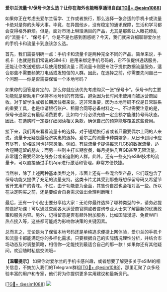 **爱尔兰流量卡/保号卡怎么选？让你在海外也能畅享通讯自由[[TG💪+ @esim1088](https://t.me/s/esim1088)]**

如果你正在考虑去爱尔兰留学、工作或者旅行，那么选择一张合适的手机卡或流量卡绝对是你的头等大事。毕竟，在异国他乡，没有稳定的通讯保障，生活和学习都会变得格外麻烦。但是，面对市场上琳琅满目的产品，尤其是那些让人眼花缭乱的“流量卡”、“保号卡”，你是不是也感到困惑呢？今天，我们就来详细聊聊爱尔兰的手机卡和流量卡到底该怎么选。

首先，我们需要明确一点：手机卡和流量卡是两种完全不同的产品。简单来说，手机卡（也就是我们常说的SIM卡）是用来绑定手机号码的，它不仅提供通话服务，还能让你发送短信以及使用数据流量；而流量卡则更专注于提供数据流量服务，适合那些不需要频繁打电话或发短信的人群。因此，在选择之前，你需要先问自己一个问题——你是否需要保留一个本地号码？

如果你的回答是肯定的，那么你就应该优先考虑购买一张“保号卡”。保号卡的主要功能就是帮助用户保持本地号码的有效性，避免因为长时间未使用而被运营商回收。对于留学生或者长期居住者来说，这非常重要，因为本地号码不仅是日常联系的重要工具，也是申请银行账户、租房合同等必备材料之一。不过需要注意的是，保号卡通常会有最低消费要求，比如每个月必须充值一定金额才能维持号码状态。因此，在选购时一定要仔细阅读相关条款，确保自己的预算能够覆盖这些费用。

接下来，我们再来看看流量卡的选择。对于短期旅行者或者只需要偶尔上网的人来说，流量卡无疑是最经济实惠的选择。爱尔兰的流量卡种类繁多，从日卡到月卡应有尽有，价格区间也非常灵活。例如，有些流量卡提供每天几GB的数据流量，适合短期逗留的朋友；而另一些则主打长期套餐，每月提供几百GB甚至无限流量，非常适合需要经常在线办公或者追剧的人群。此外，还有一些支持eSIM技术的流量卡，可以直接通过手机App进行激活和管理，非常方便快捷。

当然啦，除了上述两种基本类型之外，市面上还有一些混合型产品，它们既包含了保号功能又提供了充足的流量支持。这类卡片尤其受到那些既想保留号码又希望节省开支用户的青睐。不过，由于功能更为全面，其售价自然也会相对高一些。所以在决定购买之前，还是要结合自身需求做出合理判断哦！

最后，还有一个小贴士要分享给大家：无论你最终选择了哪种类型的卡，请务必提前做好功课！可以通过查阅各大运营商官网或者咨询专业人士来了解最新的优惠政策和服务内容。另外，记得留意是否有额外附加服务，比如国际漫游、免费WiFi热点接入等，这些都可能成为影响你决策的关键因素。

总而言之，无论是为了保留本地号码还是单纯追求便捷上网体验，爱尔兰的手机卡和流量卡都能满足你的多样化需求。只要根据自己的实际情况理性分析，并结合市场动态及时调整策略，相信你一定能找到最适合自己的那一款！如果你还有其他疑问，欢迎随时私信交流哦~

**【温馨提示】** 如果你对爱尔兰的手机卡感兴趣，或者想要了解更多关于eSIM的相关信息，不妨加入我们的Telegram群组[[TG💪+ @esim1088](https://t.me/s/esim1088)]，那里汇聚了众多经验丰富的用户和专家，他们将为你提供更多实用建议和最新资讯。

[[TG💪+ @esim1088](https://t.me/s/esim1088)] ![](https://i.postimg.cc/4NQfJmqS/Snipaste-2025-05-13-00-14-12.png)
